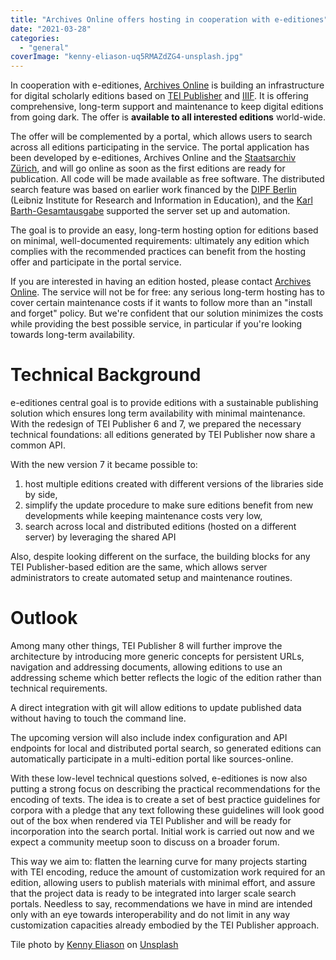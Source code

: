 ```yaml
---
title: "Archives Online offers hosting in cooperation with e-editiones"
date: "2021-03-28"
categories: 
  - "general"
coverImage: "kenny-eliason-uq5RMAZdZG4-unsplash.jpg"
---
```


In cooperation with e-editiones, [Archives Online](https://www.archives-online.org/ "Archives Online") is building an infrastructure for digital scholarly editions based on [TEI Publisher](https://teipublisher.com "TEI Publisher") and [IIIF](https://iiif.io/ "IIIF"). It is offering comprehensive, long-term support and maintenance to keep digital editions from going dark. The offer is **available to all interested editions** world-wide.

The offer will be complemented by a portal, which allows users to search across all editions participating in the service. The portal application has been developed by e-editiones, Archives Online and the [Staatsarchiv Zürich](https://www.zh.ch/de/direktion-der-justiz-und-des-innern/staatsarchiv.html "Staatsarchiv Zürich"), and will go online as soon as the first editions are ready for publication. All code will be made available as free software. The distributed search feature was based on earlier work financed by the [DIPF Berlin](https://www.dipf.de/ "DIPF Berlin") (Leibniz Institute for Research and Information in Education), and the [Karl Barth-Gesamtausgabe](https://theologie.unibas.ch/de/karl-barth-zentrum/gesamtausgabe/ "Karl Barth Gesamtausgabe") supported the server set up and automation.

The goal is to provide an easy, long-term hosting option for editions based on minimal, well-documented requirements: ultimately any edition which complies with the recommended practices can benefit from the hosting offer and participate in the portal service.

If you are interested in having an edition hosted, please contact [Archives Online](mailto:info@archives-online.org "Archives Online"). The service will not be for free: any serious long-term hosting has to cover certain maintenance costs if it wants to follow more than an "install and forget" policy. But we're confident that our solution minimizes the costs while providing the best possible service, in particular if you're looking towards long-term availability.

# Technical Background

e-editiones central goal is to provide editions with a sustainable publishing solution which ensures long term availability with minimal maintenance. With the redesign of TEI Publisher 6 and 7, we prepared the necessary technical foundations: all editions generated by TEI Publisher now share a common API.

With the new version 7 it became possible to:

1. host multiple editions created with different versions of the libraries side by side,
2. simplify the update procedure to make sure editions benefit from new developments while keeping maintenance costs very low,
3. search across local and distributed editions (hosted on a different server) by leveraging the shared API

Also, despite looking different on the surface, the building blocks for any TEI Publisher-based edition are the same, which allows server administrators to create automated setup and maintenance routines.

# Outlook

Among many other things, TEI Publisher 8 will further improve the architecture by introducing more generic concepts for persistent URLs, navigation and addressing documents, allowing editions to use an addressing scheme which better reflects the logic of the edition rather than technical requirements.

A direct integration with git will allow editions to update published data without having to touch the command line.

The upcoming version will also include index configuration and API endpoints for local and distributed portal search, so generated editions can automatically participate in a multi-edition portal like sources-online.

With these low-level technical questions solved, e-editiones is now also putting a strong focus on describing the practical recommendations for the encoding of texts. The idea is to create a set of best practice guidelines for corpora with a pledge that any text following these guidelines will look good out of the box when rendered via TEI Publisher and will be ready for incorporation into the search portal. Initial work is carried out now and we expect a community meetup soon to discuss on a broader forum.

This way we aim to: flatten the learning curve for many projects starting with TEI encoding, reduce the amount of customization work required for an edition, allowing users to publish materials with minimal effort, and assure that the project data is ready to be integrated into larger scale search portals. Needless to say, recommendations we have in mind are intended only with an eye towards interoperability and do not limit in any way customization capacities already embodied by the TEI Publisher approach.

Tile photo by <a href="https://unsplash.com/@neonbrand?utm_source=unsplash&utm_medium=referral&utm_content=creditCopyText" target="unsplash">Kenny Eliason</a> on <a href="https://unsplash.com/s/photos/hosting?utm_source=unsplash&utm_medium=referral&utm_content=creditCopyText" target="unsplash">Unsplash</a>